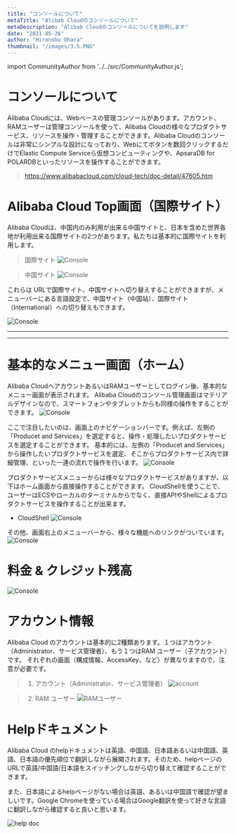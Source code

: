 ```yaml
---
title: "コンソールについて"
metaTitle: "Alibab Cloudのコンソールについて"
metaDescription: "Alibab Cloudのコンソールについてを説明します"
date: "2021-05-26"
author: "Hironobu Ohara"
thumbnail: "/images/3.5.PNG"
---
```


import CommunityAuthor from '../../src/CommunityAuthor.js';


# コンソールについて

Alibaba Cloudには、Webベースの管理コンソールがあります。アカウント、RAMユーザーは管理コンソールを使って、Alibaba Cloudの様々なプロダクトサービス、リソースを操作・管理することができます。Alibaba Cloudのコンソールは非常にシンプルな設計になっており、Webにてボタンを数回クリックするだけでElastic Compute Serviceら仮想コンピューティングや、ApsaraDB for POLARDBといったリソースを操作することができます。
> https://www.alibabacloud.com/cloud-tech/doc-detail/47605.htm


# Alibaba Cloud Top画面（国際サイト）
Alibaba Cloudは、中国内のみ利用が出来る中国サイトと、日本を含めた世界各地が利用出来る国際サイトの2つがあります。私たちは基本的に国際サイトを利用します。

> 国際サイト
![Console](https://raw.githubusercontent.com/sbopsv/cloud-tech/master/content/advisory/images/3.1.PNG "Console")

> 中国サイト
![Console](https://raw.githubusercontent.com/sbopsv/cloud-tech/master/content/advisory/images/3.1.1.PNG "Console")


これらは URLで国際サイト、中国サイトへ切り替えすることができますが、メニューバーにある言語設定で、中国サイト（中国站）、国際サイト（International）への切り替えもできます。

![Console](https://raw.githubusercontent.com/sbopsv/cloud-tech/master/content/advisory/images/3.1.2.PNG "Console")


---
---

# 基本的なメニュー画面（ホーム）
Alibaba CloudへアカウントあるいはRAMユーザーとしてログイン後、基本的なメニュー画面が表示されます。
Alibaba Cloudのコンソール管理画面はマテリアルデザインなので、スマートフォンやタブレットからも同様の操作をすることができます。
![Console](https://raw.githubusercontent.com/sbopsv/cloud-tech/master/content/advisory/images/3.2.PNG "Console")


ここで注目したいのは、画面上のナビゲーションバーです。例えば、左側の「Producet and Services」を選定すると、操作・処理したいプロダクトサービスを選定することができます。
基本的には、左側の「Producet and Services」から操作したいプロダクトサービスを選定、そこからプロダクトサービス内で詳細管理、といった一連の流れで操作を行います。
![Console](https://raw.githubusercontent.com/sbopsv/cloud-tech/master/content/advisory/images/3.4.PNG "Console")


プロダクトサービスメニューからは様々なプロダクトサービスがありますが、以下はホーム画面から直接操作することができます。
CloudShellを使うことで、ユーザーはECSやローカルのターミナルからでなく、直接APIやShellによるプロダクトサービスを操作することが出来ます。

* CloudShell
![Console](https://raw.githubusercontent.com/sbopsv/cloud-tech/master/content/advisory/images/3.3.PNG "Console")



その他、画面右上のメニューバーから、様々な機能へのリンクがついています。
![Console](https://raw.githubusercontent.com/sbopsv/cloud-tech/master/content/advisory/images/3.5.PNG "Console")


# 料金 & クレジット残高

![Console](https://raw.githubusercontent.com/sbopsv/cloud-tech/master/content/advisory/images/3.6.PNG "Console")

# アカウント情報
Alibaba Cloud のアカウントは基本的に2種類あります。１つはアカウント（Administrator、サービス管理者）、もう１つはRAM ユーザー（子アカウント）です。
それぞれの画面（構成情報、AccessKey、など）が異なりますので、注意が必要です。


> 1. アカウント（Administrator、サービス管理者）
![account](https://raw.githubusercontent.com/sbopsv/cloud-tech/master/content/advisory/images/3.7.PNG "account")


> 2. RAM ユーザー
![RAMユーザー](https://raw.githubusercontent.com/sbopsv/cloud-tech/master/content/advisory/images/3.8.PNG "RAMユーザー")

# Helpドキュメント
Alibaba Cloud のhelpドキュメントは英語、中国語、日本語あるいは中国語、英語、日本語の優先順位で翻訳しながら展開されます。そのため、helpページのURLで英語/中国語/日本語をスイッチングしながら切り替えて確認することができます。

また、日本語によるhelpページがない場合は英語、あるいは中国語で確認が望ましいです。Google Chromeを使っている場合はGoogle翻訳を使って好きな言語に翻訳しながら確認すると良いと思います。

![help doc](https://raw.githubusercontent.com/sbopsv/cloud-tech/master/content/advisory/images/3.12.PNG "help doc")


<CommunityAuthor 
    author="Hironobu Ohara"
    self_introduction = "2019年にAlibaba Cloudを担当。Databaseや収集、分散処理、ETL、検索、分析、機械学習基盤の構築、運用等を経て、現在分散系をメインとしたビッグデータとデータベースを得意・専門とするデータエンジニア。 AlibabaCloud MVP。"
    imageUrl="https://avatars.githubusercontent.com/u/47152180?s=400&u=ed7d182ce541f6f0d83c54b7265136a375b24ad2&v=4"
    githubUrl="https://github.com/ohiro18"
/>



